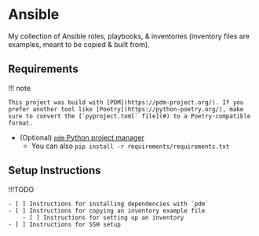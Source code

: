 # Ansible

My collection of Ansible roles, playbooks, & inventories (inventory files are examples, meant to be copied & built from).

## Requirements

!!! note 

    This project was build with [PDM](https://pdm-project.org/). If you prefer another tool like [Poetry](https://python-poetry.org/), make sure to convert the [`pyproject.toml` file](#) to a Poetry-compatible format.

- (Optional) [`pdm` Python project manager](https://pdm-project.org/)
  - You can also `pip install -r requirements/requirements.txt`

## Setup Instructions

!!!TODO

    - [ ] Instructions for installing dependencies with `pdm`
    - [ ] Instructions for copying an inventory example file
        - [ ] Instructions for setting up an inventory
    - [ ] Instructions for SSH setup
 